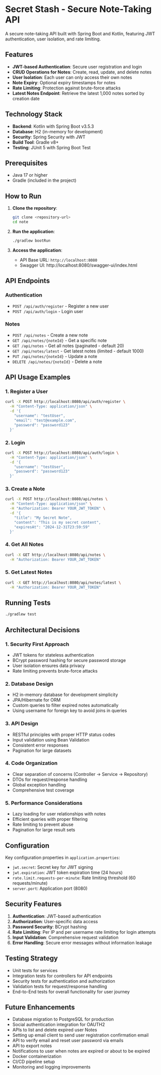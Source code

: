 # Secret Stash - Secure Note-Taking API

A secure note-taking API built with Spring Boot and Kotlin, featuring JWT authentication, user isolation, and rate limiting.

## Features

- **JWT-based Authentication**: Secure user registration and login
- **CRUD Operations for Notes**: Create, read, update, and delete notes
- **User Isolation**: Each user can only access their own notes
- **Note Expiry**: Optional expiry timestamps for notes
- **Rate Limiting**: Protection against brute-force attacks
- **Latest Notes Endpoint**: Retrieve the latest 1,000 notes sorted by creation date

## Technology Stack

- **Backend**: Kotlin with Spring Boot v3.5.3
- **Database**: H2 (in-memory for development)
- **Security**: Spring Security with JWT
- **Build Tool**: Gradle v8+
- **Testing**: JUnit 5 with Spring Boot Test

## Prerequisites

- Java 17 or higher
- Gradle (included in the project)

## How to Run

1. **Clone the repository**:
   ```bash
   git clone <repository-url>
   cd note
   ```

2. **Run the application**:
   ```bash
   ./gradlew bootRun
   ```

3. **Access the application**:
   - API Base URL: `http://localhost:8080`
   - Swagger UI: http://localhost:8080/swagger-ui/index.html

## API Endpoints

### Authentication

- `POST /api/auth/register` - Register a new user
- `POST /api/auth/login` - Login user

### Notes

- `POST /api/notes` - Create a new note
- `GET /api/notes/{noteId}` - Get a specific note
- `GET /api/notes` - Get all notes (paginated - default 20)
- `GET /api/notes/latest` - Get latest notes (limited - default 1000)
- `PUT /api/notes/{noteId}` - Update a note
- `DELETE /api/notes/{noteId}` - Delete a note

## API Usage Examples

### 1. Register a User
```bash
curl -X POST http://localhost:8080/api/auth/register \
  -H "Content-Type: application/json" \
  -d '{
    "username": "testUser",
    "email": "test@example.com",
    "password": "password123"
  }'
```

### 2. Login
```bash
curl -X POST http://localhost:8080/api/auth/login \
  -H "Content-Type: application/json" \
  -d '{
    "username": "testUser",
    "password": "password123"
  }'
```

### 3. Create a Note
```bash
curl -X POST http://localhost:8080/api/notes \
  -H "Content-Type: application/json" \
  -H "Authorization: Bearer YOUR_JWT_TOKEN" \
  -d '{
    "title": "My Secret Note",
    "content": "This is my secret content",
    "expiresAt": "2024-12-31T23:59:59"
  }'
```

### 4. Get All Notes
```bash
curl -X GET http://localhost:8080/api/notes \
  -H "Authorization: Bearer YOUR_JWT_TOKEN"
```

### 5. Get Latest Notes
```bash
curl -X GET http://localhost:8080/api/notes/latest \
  -H "Authorization: Bearer YOUR_JWT_TOKEN"
```

## Running Tests

```bash
./gradlew test
```

## Architectural Decisions

### 1. **Security First Approach**
- JWT tokens for stateless authentication
- BCrypt password hashing for secure password storage
- User isolation ensures data privacy
- Rate limiting prevents brute-force attacks

### 2. **Database Design**
- H2 in-memory database for development simplicity
- JPA/Hibernate for ORM
- Custom queries to filter expired notes automatically
- Using username for foreign key to avoid joins in queries

### 3. **API Design**
- RESTful principles with proper HTTP status codes
- Input validation using Bean Validation
- Consistent error responses
- Pagination for large datasets

### 4. **Code Organization**
- Clear separation of concerns (Controller → Service → Repository)
- DTOs for request/response handling
- Global exception handling
- Comprehensive test coverage

### 5. **Performance Considerations**
- Lazy loading for user relationships with notes
- Efficient queries with proper filtering
- Rate limiting to prevent abuse
- Pagination for large result sets

## Configuration

Key configuration properties in `application.properties`:

- `jwt.secret`: Secret key for JWT signing
- `jwt.expiration`: JWT token expiration time (24 hours)
- `rate.limit.requests-per-minute`: Rate limiting threshold (60 requests/minute)
- `server.port`: Application port (8080)

## Security Features

1. **Authentication**: JWT-based authentication
2. **Authorization**: User-specific data access
3. **Password Security**: BCrypt hashing
4. **Rate Limiting**: Per IP and per username rate limiting for login attempts 
5. **Input Validation**: Comprehensive request validation
6. **Error Handling**: Secure error messages without information leakage

## Testing Strategy

- Unit tests for services
- Integration tests for controllers for API endpoints
- Security tests for authentication and authorization
- Validation tests for request/response handling
- End-to-End tests for overall functionality for user journey

## Future Enhancements

- Database migration to PostgreSQL for production
- Social authentication integration for OAUTH2
- APIs to list and delete expired user Notes
- Setting up email client to send user registration confirmation email
- API to verify email and reset user password via emails
- API to export notes
- Notifications to user when notes are expired or about to be expired 
- Docker containerization
- CI/CD pipeline setup
- Monitoring and logging improvements
